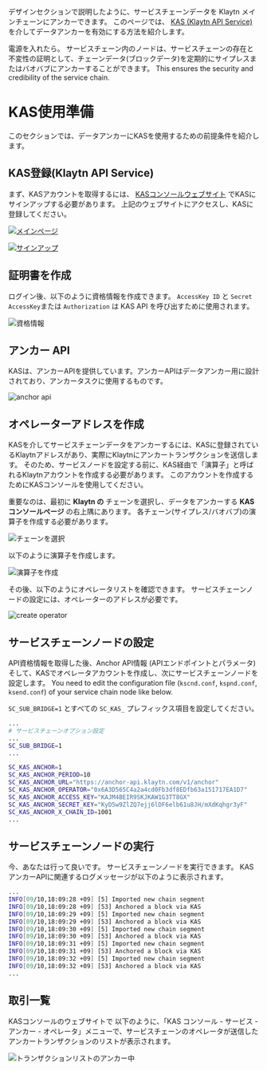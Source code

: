 デザインセクションで説明したように、サービスチェーンデータを Klaytn メインチェーンにアンカーできます。 このページでは、 [KAS (Klaytn API Service)](https://www.klaytnapi.com) を介してデータアンカーを有効にする方法を紹介します。

電源を入れたら。 サービスチェーン内のノードは、サービスチェーンの存在と不変性の証明として、チェーンデータ(ブロックデータ)を定期的にサイプレスまたはバオバブにアンカーすることができます。 This ensures the security and credibility of the service chain.

# KAS使用準備 <a id="preparation-with-kas"></a>
このセクションでは、データアンカーにKASを使用するための前提条件を紹介します。

## KAS登録(Klaytn API Service) <a id="sign-up-kas"></a>
まず、KASアカウントを取得するには、 [KASコンソールウェブサイト](https://www.klaytnapi.com) でKASにサインアップする必要があります。 上記のウェブサイトにアクセスし、KASに登録してください。

[![メインページ](../images/kas-main-en.png)](https://www.klaytnapi.com)

[![サインアップ](../images/kas-signup-en.png)](https://www.klaytnapi.com)

## 証明書を作成 <a id="check-credential"></a>
ログイン後、以下のように資格情報を作成できます。 `AccessKey ID` と `Secret AccessKey`または `Authorization` は KAS API を呼び出すために使用されます。

![資格情報](../images/kas-credential-en.png)

## アンカー API <a id="anchor-api"></a>
KASは、アンカーAPIを提供しています。アンカーAPIはデータアンカー用に設計されており、アンカータスクに使用するものです。

![anchor api](../images/kas-anchor-api-en.png)

## オペレーターアドレスを作成 <a id="create-kas-credential"></a>
KASを介してサービスチェーンデータをアンカーするには、KASに登録されているKlaytnアドレスがあり、実際にKlaytnにアンカートランザクションを送信します。 そのため、サービスノードを設定する前に、KAS経由で「演算子」と呼ばれるKlaytnアカウントを作成する必要があります。 このアカウントを作成するためにKASコンソールを使用してください。

重要なのは、最初に **Klaytn の** チェーンを選択し、データをアンカーする **KAS コンソールページ** の右上隅にあります。 各チェーン(サイプレス/バオバブ)の演算子を作成する必要があります。



![チェーンを選択](../images/kas-select-chain-en.png)

以下のように演算子を作成します。

![演算子を作成](../images/kas-create-operator-en.png)

その後、以下のようにオペレータリストを確認できます。 サービスチェーンノードの設定には、オペレーターのアドレスが必要です。

![create operator](../images/kas-operator-list-en.png)

## サービスチェーンノードの設定 <a id="configure-service-chain-node"></a>
API資格情報を取得した後、Anchor API情報 (APIエンドポイントとパラメータ) そして、KASでオペレータアカウントを作成し、次にサービスチェーンノードを設定します。 You need to edit the configuration file (`kscnd.conf`, `kspnd.conf`, `ksend.conf`) of your service chain node like below.

`SC_SUB_BRIDGE=1` とすべての `SC_KAS_` プレフィックス項目を設定してください。

```bash
...
# サービスチェーンオプション設定
...
SC_SUB_BRIDGE=1
...

SC_KAS_ANCHOR=1                                                         # 1: enable, 0: disable
SC_KAS_ANCHOR_PERIOD=10                                                 # Anchoring block period
SC_KAS_ANCHOR_URL="https://anchor-api.klaytn.com/v1/anchor"             # Anchor API URL
SC_KAS_ANCHOR_OPERATOR="0x6A3D565C4a2a4cd0Fb3df8EDfb63a151717EA1D7"     # Operator address
SC_KAS_ANCHOR_ACCESS_KEY="KAJM4BEIR9SKJKAW1G3TT8GX"                     # Credential Access key
SC_KAS_ANCHOR_SECRET_KEY="KyD5w9ZlZQ7ejj6lDF6elb61u8JH/mXdKqhgr3yF"     # Credential Secret key
SC_KAS_ANCHOR_X_CHAIN_ID=1001                                           # Cypress: 8217, Baobab: 1001
...
```

## サービスチェーンノードの実行 <a id="run-service-chain-node"></a>
今、あなたは行って良いです。 サービスチェーンノードを実行できます。 KASアンカーAPIに関連するログメッセージが以下のように表示されます。

```bash
...
INFO[09/10,18:09:28 +09] [5] Imported new chain segment                number=86495 hash=5a20d6…cbca1b blocks=1  txs=3 elapsed=2.387ms  trieDBSize=5.10kB mgas=0.063 mgasps=26.383
INFO[09/10,18:09:28 +09] [53] Anchored a block via KAS                  blkNum=86495
INFO[09/10,18:09:29 +09] [5] Imported new chain segment                number=86496 hash=8897bc…4ea7e7 blocks=1  txs=3 elapsed=2.158ms  trieDBSize=5.10kB mgas=0.063 mgasps=29.188
INFO[09/10,18:09:29 +09] [53] Anchored a block via KAS                  blkNum=86496
INFO[09/10,18:09:30 +09] [5] Imported new chain segment                number=86497 hash=44b319…7d4247 blocks=1  txs=3 elapsed=2.346ms  trieDBSize=5.43kB mgas=0.063 mgasps=26.848
INFO[09/10,18:09:30 +09] [53] Anchored a block via KAS                  blkNum=86497
INFO[09/10,18:09:31 +09] [5] Imported new chain segment                number=86498 hash=0b98ba…73d654 blocks=1  txs=3 elapsed=2.235ms  trieDBSize=5.61kB mgas=0.063 mgasps=28.186
INFO[09/10,18:09:31 +09] [53] Anchored a block via KAS                  blkNum=86498
INFO[09/10,18:09:32 +09] [5] Imported new chain segment                number=86499 hash=4f01ab…3bc334 blocks=1  txs=3 elapsed=3.319ms  trieDBSize=5.61kB mgas=0.063 mgasps=18.977
INFO[09/10,18:09:32 +09] [53] Anchored a block via KAS                  blkNum=86499
...
```

## 取引一覧 <a id="list-of-transaction"></a>
KASコンソールのウェブサイトで 以下のように、「KAS コンソール - サービス - アンカー - オペレータ」メニューで、サービスチェーンのオペレータが送信したアンカートランザクションのリストが表示されます。

![トランザクションリストのアンカー中](../images/kas-tx-list-en.png)
